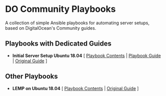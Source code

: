 # DO Community Playbooks

A collection of simple Ansible playbooks for automating server setups, based on DigitalOcean's Community guides.

## Playbooks with Dedicated Guides

- **Initial Server Setup Ubuntu 18.04** [ [Playbook Contents](https://github.com/do-community/ansible-playbooks/blob/master/initial_server_setup/ubuntu1804.yml) | [Playbook Guide](https://www.digitalocean.com/community/tutorials/automating-initial-server-setup-with-ansible) | [Original Guide](https://www.digitalocean.com/community/tutorials/initial-server-setup-with-ubuntu-18-04) ] 

## Other Playbooks
- **LEMP on Ubuntu 18.04** [ [Playbook Contents](https://github.com/do-community/ansible-playbooks/blob/master/lemp/ubuntu1804.yml) | [Original Guide](https://www.digitalocean.com/community/tutorials/how-to-install-linux-nginx-mysql-php-lemp-stack-ubuntu-18-04) ]